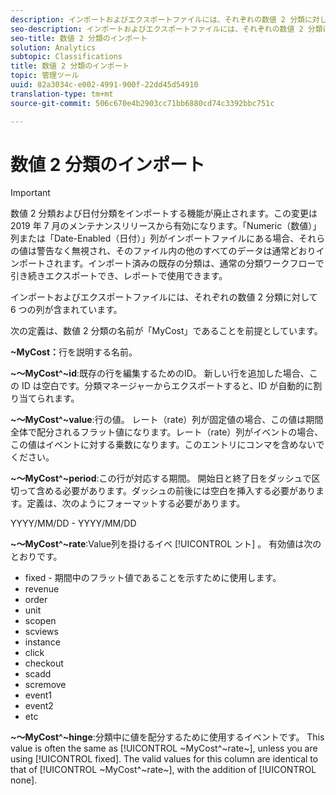 ```yaml
---
description: インポートおよびエクスポートファイルには、それぞれの数値 2 分類に対して 6 つの列が含まれています。
seo-description: インポートおよびエクスポートファイルには、それぞれの数値 2 分類に対して 6 つの列が含まれています。
seo-title: 数値 2 分類のインポート
solution: Analytics
subtopic: Classifications
title: 数値 2 分類のインポート
topic: 管理ツール
uuid: 82a3034c-e002-4991-900f-22dd45d54910
translation-type: tm+mt
source-git-commit: 506c670e4b2903cc71bb6880cd74c3392bbc751c

---
```



# 数値 2 分類のインポート

>[!IMPORTANT]
>
>数値 2 分類および日付分類をインポートする機能が廃止されます。この変更は 2019 年 7 月のメンテナンスリリースから有効になります。「Numeric（数値）」列または「Date-Enabled（日付）」列がインポートファイルにある場合、それらの値は警告なく無視され、そのファイル内の他のすべてのデータは通常どおりインポートされます。インポート済みの既存の分類は、通常の分類ワークフローで引き続きエクスポートでき、レポートで使用できます。

インポートおよびエクスポートファイルには、それぞれの数値 2 分類に対して 6 つの列が含まれています。

次の定義は、数値 2 分類の名前が「MyCost」であることを前提としています。

**~MyCost：**&#x200B;行を説明する名前。

**~～MyCost^~id**:既存の行を編集するためのID。 新しい行を追加した場合、この ID は空白です。分類マネージャーからエクスポートすると、ID が自動的に割り当てられます。

**~～MyCost^~value**:行の値。 レート（rate）列が固定値の場合、この値は期間全体で配分されるフラット値になります。レート（rate）列がイベントの場合、この値はイベントに対する乗数になります。このエントリにコンマを含めないでください。

**~～MyCost^~period**:この行が対応する期間。 開始日と終了日をダッシュで区切って含める必要があります。ダッシュの前後には空白を挿入する必要があります。定義は、次のようにフォーマットする必要があります。

YYYY/MM/DD - YYYY/MM/DD

**~～MyCost^~rate**:Value列を掛けるイベ [!UICONTROL ント] 。 有効値は次のとおりです。

* fixed - 期間中のフラット値であることを示すために使用します。
* revenue
* order
* unit
* scopen
* scviews
* instance
* click
* checkout
* scadd
* scremove
* event1
* event2
* etc

**~～MyCost^~hinge**:分類中に値を配分するために使用するイベントです。 This value is often the same as [!UICONTROL ~MyCost^~rate~], unless you are using [!UICONTROL fixed]. The valid values for this column are identical to that of [!UICONTROL ~MyCost^~rate~], with the addition of [!UICONTROL none].
